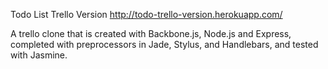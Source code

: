 Todo List Trello Version
http://todo-trello-version.herokuapp.com/

A trello clone that is created with Backbone.js, Node.js and Express, completed with preprocessors in Jade, Stylus, and Handlebars, and tested with Jasmine.
